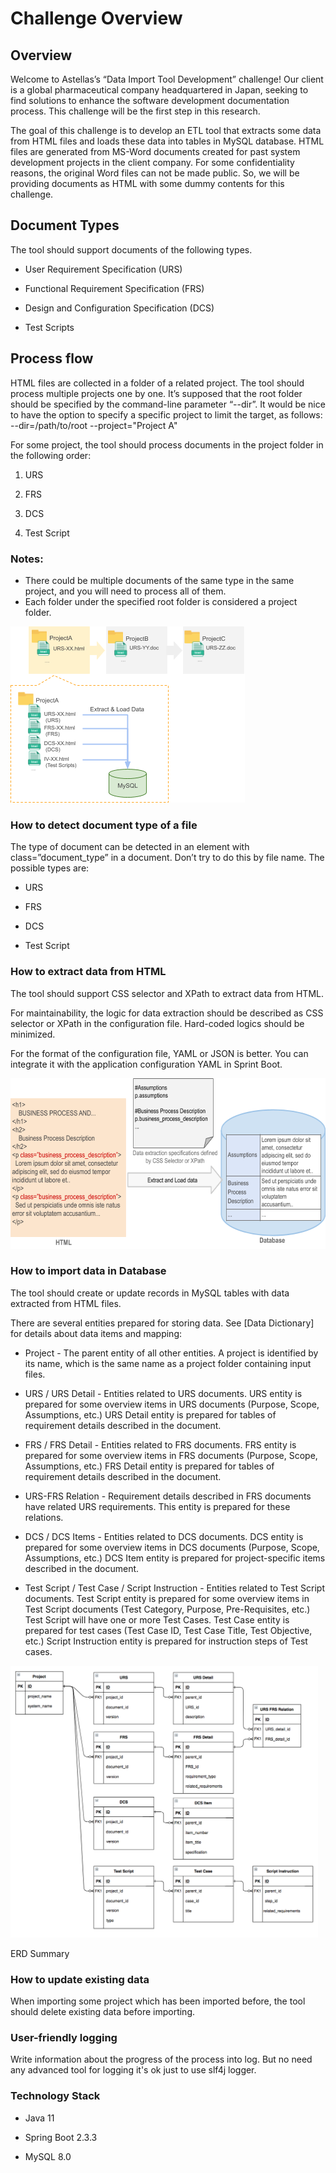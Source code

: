 # Challenge Overview
## Overview

Welcome to Astellas’s “Data Import Tool Development” challenge!
Our client is a global pharmaceutical company headquartered in Japan, seeking to find solutions to enhance the software development documentation process. This challenge will be the first step in this research.

The goal of this challenge is to develop an ETL tool that extracts some data from HTML files and loads these data into tables in MySQL database.
HTML files are generated from MS-Word documents created for past system development projects in the client company. For some confidentiality reasons, the original Word files can not be made public. So, we will be providing documents as HTML with some dummy contents for this challenge.
 

## Document Types

The tool should support documents of the following types.

- User Requirement Specification (URS)

- Functional Requirement Specification (FRS)

- Design and Configuration Specification (DCS)

- Test Scripts

 
## Process flow

HTML files are collected in a folder of a related project. The tool should process multiple projects one by one.
It’s supposed that the root folder should be specified by the command-line parameter “--dir”.
It would be nice to have the option to specify a specific project to limit the target, as follows:
 --dir=/path/to/root --project="Project A"

For some project, the tool should process documents in the project folder in the following order:

1. URS

2. FRS

3. DCS

4. Test Script

### Notes:

- There could be multiple documents of the same type in the same project, and you will need to process all of them.
- Each folder under the specified root folder is considered a project folder.
 
<img width="375" height="282" alt="Service" src="https://github.com/hoangnam2261/data-importer/raw/main/specs/Challenge Specification - Data Import Tool.png">

 
### How to detect document type of a file

The type of document can be detected in an element with class=”document_type” in a document.
Don’t try to do this by file name. The possible types are:

- URS

- FRS

- DCS

- Test Script

 
### How to extract data from HTML

The tool should support CSS selector and XPath to extract data from HTML.

For maintainability, the logic for data extraction should be described as CSS selector or XPath in the configuration file. Hard-coded logics should be minimized.

For the format of the configuration file, YAML or JSON is better. You can integrate it with the application configuration YAML in Sprint Boot.

 
<img width="624" height="273" alt="Service" src="https://github.com/hoangnam2261/data-importer/raw/main/specs/Challenge Specification - Data Import Tool_1.png">

 
### How to import data in Database

The tool should create or update records in MySQL tables with data extracted from HTML files.

There are several entities prepared for storing data. See [Data Dictionary] for details about data items and mapping:

- Project - The parent entity of all other entities. A project is identified by its name, which is the same name as a project folder containing input files.

- URS / URS Detail - Entities related to URS documents. URS entity is prepared for some overview items in URS documents (Purpose, Scope, Assumptions, etc.) URS Detail entity is prepared for tables of requirement details described in the document.

- FRS / FRS Detail - Entities related to FRS documents. FRS entity is prepared for some overview items in FRS documents (Purpose, Scope, Assumptions, etc.) FRS Detail entity is prepared for tables of requirement details described in the document.

- URS-FRS Relation - Requirement details described in FRS documents have related URS requirements. This entity is prepared for these relations.

- DCS / DCS Items - Entities related to DCS documents. DCS entity is prepared for some overview items in DCS documents (Purpose, Scope, Assumptions, etc.) DCS Item entity is prepared for project-specific items described in the document.

- Test Script / Test Case / Script Instruction - Entities related to Test Script documents. Test Script entity is prepared for some overview items in Test Script documents (Test Category, Purpose, Pre-Requisites, etc.) Test Script will have one or more Test Cases. Test Case entity is prepared for test cases (Test Case ID, Test Case Title, Test Objective, etc.) Script Instruction entity is prepared for instruction steps of Test cases.


<img width="492" height="435" alt="Service" src="https://github.com/hoangnam2261/data-importer/raw/main/specs/スクリーンショット 2020-10-11 15.38.18.png">


ERD Summary

 
### How to update existing data

When importing some project which has been imported before, the tool should delete existing data before importing.


### User-friendly logging

Write information about the progress of the process into log. But no need any advanced tool for logging it's ok just to use slf4j logger.
 

### Technology Stack

- Java 11

- Spring Boot 2.3.3

- MySQL 8.0
